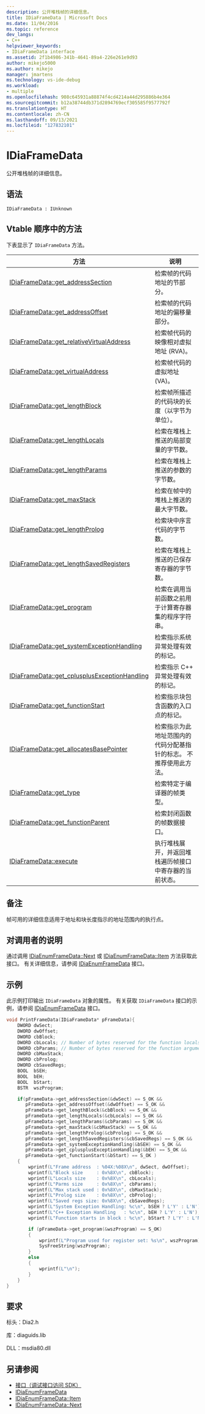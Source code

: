 ```yaml
---
description: 公开堆栈帧的详细信息。
title: IDiaFrameData | Microsoft Docs
ms.date: 11/04/2016
ms.topic: reference
dev_langs:
- C++
helpviewer_keywords:
- IDiaFrameData interface
ms.assetid: 2f1b4986-341b-4641-89a4-226e261e9d93
author: mikejo5000
ms.author: mikejo
manager: jmartens
ms.technology: vs-ide-debug
ms.workload:
- multiple
ms.openlocfilehash: 908c645931a88874f4cd4214a44d295886b4e364
ms.sourcegitcommit: b12a38744db371d2894769ecf305585f9577792f
ms.translationtype: HT
ms.contentlocale: zh-CN
ms.lasthandoff: 09/13/2021
ms.locfileid: "127832101"
---
```

# <a name="idiaframedata"></a>IDiaFrameData
公开堆栈帧的详细信息。

## <a name="syntax"></a>语法

```
IDiaFrameData : IUnknown
```

## <a name="methods-in-vtable-order"></a>Vtable 顺序中的方法
下表显示了 `IDiaFrameData` 方法。

|方法|说明|
|------------|-----------------|
|[IDiaFrameData::get_addressSection](../../debugger/debug-interface-access/idiaframedata-get-addresssection.md)|检索帧的代码地址的节部分。|
|[IDiaFrameData::get_addressOffset](../../debugger/debug-interface-access/idiaframedata-get-addressoffset.md)|检索帧的代码地址的偏移量部分。|
|[IDiaFrameData::get_relativeVirtualAddress](../../debugger/debug-interface-access/idiaframedata-get-relativevirtualaddress.md)|检索帧代码的映像相对虚拟地址 (RVA)。|
|[IDiaFrameData::get_virtualAddress](../../debugger/debug-interface-access/idiaframedata-get-virtualaddress.md)|检索帧代码的虚拟地址 (VA)。|
|[IDiaFrameData::get_lengthBlock](../../debugger/debug-interface-access/idiaframedata-get-lengthblock.md)|检索帧所描述的代码块的长度（以字节为单位）。|
|[IDiaFrameData::get_lengthLocals](../../debugger/debug-interface-access/idiaframedata-get-lengthlocals.md)|检索在堆栈上推送的局部变量的字节数。|
|[IDiaFrameData::get_lengthParams](../../debugger/debug-interface-access/idiaframedata-get-lengthparams.md)|检索在堆栈上推送的参数的字节数。|
|[IDiaFrameData::get_maxStack](../../debugger/debug-interface-access/idiaframedata-get-maxstack.md)|检索在帧中的堆栈上推送的最大字节数。|
|[IDiaFrameData::get_lengthProlog](../../debugger/debug-interface-access/idiaframedata-get-lengthprolog.md)|检索块中序言代码的字节数。|
|[IDiaFrameData::get_lengthSavedRegisters](../../debugger/debug-interface-access/idiaframedata-get-lengthsavedregisters.md)|检索在堆栈上推送的已保存寄存器的字节数。|
|[IDiaFrameData::get_program](../../debugger/debug-interface-access/idiaframedata-get-program.md)|检索在调用当前函数之前用于计算寄存器集的程序字符串。|
|[IDiaFrameData::get_systemExceptionHandling](../../debugger/debug-interface-access/idiaframedata-get-systemexceptionhandling.md)|检索指示系统异常处理有效的标记。|
|[IDiaFrameData::get_cplusplusExceptionHandling](../../debugger/debug-interface-access/idiaframedata-get-cplusplusexceptionhandling.md)|检索指示 C++ 异常处理有效的标记。|
|[IDiaFrameData::get_functionStart](../../debugger/debug-interface-access/idiaframedata-get-functionstart.md)|检索指示块包含函数的入口点的标记。|
|[IDiaFrameData::get_allocatesBasePointer](../../debugger/debug-interface-access/idiaframedata-get-allocatesbasepointer.md)|检索指示为此地址范围内的代码分配基指针的标志。 不推荐使用此方法。|
|[IDiaFrameData::get_type](../../debugger/debug-interface-access/idiaframedata-get-type.md)|检索特定于编译器的帧类型。|
|[IDiaFrameData::get_functionParent](../../debugger/debug-interface-access/idiaframedata-get-functionparent.md)|检索封闭函数的帧数据接口。|
|[IDiaFrameData::execute](../../debugger/debug-interface-access/idiaframedata-execute.md)|执行堆栈展开，并返回堆栈遍历帧接口中寄存器的当前状态。|

## <a name="remarks"></a>备注
 帧可用的详细信息适用于地址和块长度指示的地址范围内的执行点。

## <a name="notes-for-callers"></a>对调用者的说明
 通过调用 [IDiaEnumFrameData::Next](../../debugger/debug-interface-access/idiaenumframedata-next.md) 或 [IDiaEnumFrameData::Item](../../debugger/debug-interface-access/idiaenumframedata-item.md) 方法获取此接口。 有关详细信息，请参阅 [IDiaEnumFrameData](../../debugger/debug-interface-access/idiaenumframedata.md) 接口。

## <a name="example"></a>示例
 此示例打印输出 `IDiaFrameData` 对象的属性。 有关获取 `IDiaFrameData` 接口的示例，请参阅 [IDiaEnumFrameData](../../debugger/debug-interface-access/idiaenumframedata.md) 接口。

```C++
void PrintFrameData(IDiaFrameData* pFrameData){
    DWORD dwSect;
    DWORD dwOffset;
    DWORD cbBlock;
    DWORD cbLocals; // Number of bytes reserved for the function locals
    DWORD cbParams; // Number of bytes reserved for the function arguments
    DWORD cbMaxStack;
    DWORD cbProlog;
    DWORD cbSavedRegs;
    BOOL  bSEH;
    BOOL  bEH;
    BOOL  bStart;
    BSTR  wszProgram;

    if(pFrameData->get_addressSection(&dwSect) == S_OK &&
       pFrameData->get_addressOffset(&dwOffset) == S_OK &&
       pFrameData->get_lengthBlock(&cbBlock) == S_OK &&
       pFrameData->get_lengthLocals(&cbLocals) == S_OK &&
       pFrameData->get_lengthParams(&cbParams) == S_OK &&
       pFrameData->get_maxStack(&cbMaxStack) == S_OK &&
       pFrameData->get_lengthProlog(&cbProlog) == S_OK &&
       pFrameData->get_lengthSavedRegisters(&cbSavedRegs) == S_OK &&
       pFrameData->get_systemExceptionHandling(&bSEH) == S_OK &&
       pFrameData->get_cplusplusExceptionHandling(&bEH) == S_OK &&
       pFrameData->get_functionStart(&bStart) == S_OK )
    {
        wprintf(L"Frame address  : %04X:%08X\n", dwSect, dwOffset);
        wprintf(L"Block size     : 0x%8X\n", cbBlock);
        wprintf(L"Locals size    : 0x%8X\n", cbLocals);
        wprintf(L"Parms size     : 0x%8X\n", cbParams);
        wprintf(L"Max stack used : 0x%8X\n", cbMaxStack);
        wprintf(L"Prolog size    : 0x%8X\n", cbProlog);
        wprintf(L"Saved regs size: 0x%8X\n", cbSavedRegs);
        wprintf(L"System Exception Handling: %c\n", bSEH ? L'Y' : L'N');
        wprintf(L"C++ Exception Handling   : %c\n", bEH ? L'Y' : L'N');
        wprintf(L"Function starts in block : %c\n", bStart ? L'Y' : L'N');

        if (pFrameData->get_program(&wszProgram) == S_OK)
        {
            wprintf(L"Program used for register set: %s\n", wszProgram);
            SysFreeString(wszProgram);
        }
        else
        {
            wprintf(L"\n");
        }
    }
}
```

## <a name="requirements"></a>要求
标头：Dia2.h

库：diaguids.lib

DLL：msdia80.dll

## <a name="see-also"></a>另请参阅
- [接口（调试接口访问 SDK）](../../debugger/debug-interface-access/interfaces-debug-interface-access-sdk.md)
- [IDiaEnumFrameData](../../debugger/debug-interface-access/idiaenumframedata.md)
- [IDiaEnumFrameData::Item](../../debugger/debug-interface-access/idiaenumframedata-item.md)
- [IDiaEnumFrameData::Next](../../debugger/debug-interface-access/idiaenumframedata-next.md)
